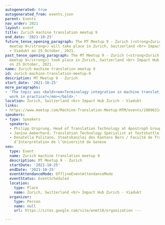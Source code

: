 ```yaml
---
autogenerated: true
autogenerated_from: events.json
parent: Events
nav_order: 2021
layout: event
title: Zurich machine translation meetup 9
end_date: '2021-10-25'
future_tense_opening_paragraph: The MT Meetup 9 - Zurich (<strong>Zurich machine translation
  meetup 9</strong>) will take place in Zurich, Switzerland <br> Impact Hub Zurich
  - Viadukt on 25 October, 2021.
past_tense_opening_paragraph: The MT Meetup 9 - Zurich (<strong>Zurich machine translation
  meetup 9</strong>) took place in Zurich, Switzerland <br> Impact Hub Zurich - Viadukt
  on 25 October, 2021.
name: Zurich machine translation meetup 9
id: zurich-machine-translation-meetup-9
description: MT Meetup 9 - Zurich
start_date: '2021-10-25'
more_paragraphs:
- 'The topic was <bold><em>Terminology integration in machine translation: Does it
  work in practice?</em></bold>.'
location: Zurich, Switzerland <br> Impact Hub Zurich - Viadukt
links:
- https://www.meetup.com/Machine-Translation-Meetup-MTM/events/280963149/
speakers:
- type: Speakers
  speakers:
  - Philipp Ursprung, Head of Translation Technology at Apostroph Group
  - Janine Aeberhard, Translation Technology Specialist at Textshuttle
  - Donatella Pulitano, Staatskanzlei des Kantons Bern / Faculté de Traduction et
    d’Interprétation de l’Université de Genève
seo:
  type: Event
  name: Zurich machine translation meetup 9
  description: MT Meetup 9 - Zurich
  startDate: '2021-10-25'
  endDate: '2021-10-25'
  eventAttendanceMode: OfflineEventAttendanceMode
  eventStatus: EventScheduled
  location:
    type: Place
    name: Zurich, Switzerland <br> Impact Hub Zurich - Viadukt
  organizer:
    type: Person
    name: null
    url: https://sites.google.com/site/wnmt18/organization ---

---
```


